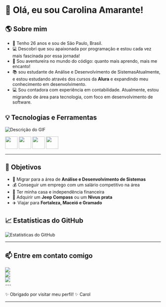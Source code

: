 # 👋 Olá, eu sou Carolina Amarante!

## 🌎 Sobre mim  
* 🎂 Tenho 26 anos e sou de São Paulo, Brasil.  
* 💻 Descobri que sou apaixonada por programação e estou cada vez mais fascinada por essa jornada!  
* 🚀 Sou aventureira no mundo do código: quanto mais aprendo, mais me encanto!  
* 📚 sou estudante de Análise e Desenvolvimento de SistemasAtualmente, e estou estudando através dos cursos da **Alura** e expandindo meu conhecimento em desenvolvimento.
* 💻 Sou contadora com experiência em contabilidade. Atualmente, estou migrando de área para tecnologia, com foco em desenvolvimento de software. 


## 💡 Tecnologias e Ferramentas  

![Descrição do GIF](https://camo.githubusercontent.com/b72bcb7182bb950ca9a2a3589ed4cd5dcb4dd9556686614ba64bf8f7d12cc02d/68747470733a2f2f73757065722e616272696c2e636f6d2e62722f77702d636f6e74656e742f75706c6f6164732f323031362f30392f73757065725f696d676761746f5f6469676974616e646f5f302e676966)

<img loading="lazy" src="https://cdn.jsdelivr.net/gh/devicons/devicon/icons/javascript/javascript-original.svg" width="40" height="40"/> <img loading="lazy" src="https://cdn.jsdelivr.net/gh/devicons/devicon/icons/html5/html5-original.svg" width="40" height="40"/> <img loading="lazy" src="https://cdn.jsdelivr.net/gh/devicons/devicon/icons/css3/css3-original.svg" width="40" height="40"/> <img loading="lazy" src="https://cdn.jsdelivr.net/gh/devicons/devicon/icons/git/git-original.svg" width="40" height="40"/>

---  

## 🎯 Objetivos  
* 💼 Migrar para a área de **Análise e Desenvolvimento de Sistemas**  
* 💰 Conseguir um emprego com um salário competitivo na área  
* 🏡 Ter minha casa e independência financeira  
* 🚗 Adquirir um **Jeep Compass** ou um **Nivus prata**  
* ✈️ Viajar para **Fortaleza, Maceió e Gramado**  


## 📈 Estatísticas do GitHub

![Estatísticas do GitHub](https://github-readme-stats.vercel.app/api?username=AmaranteCarol-dev&show_icons=true&theme=dracula)

---

## 📫 Entre em contato comigo  

<div>
  <a href="https://www.instagram.com/amarante_caroll/" target="_blank">
    <img src="https://img.shields.io/badge/-Instagram-%23E4405F?style=for-the-badge&logo=instagram&logoColor=white" />
  </a>
</div>

<div>
  <a href="https://twitter.com/BmtheCah" target="_blank">
    <img src="https://img.shields.io/badge/-Twitter-%231DA1F2?style=for-the-badge&logo=twitter&logoColor=white" />
  </a>
</div>
<div>
  <a href="mailto:carol.45724@gmail.com" target="_blank">
    <img src="https://img.shields.io/badge/-Email-%23D14836?style=for-the-badge&logo=gmail&logoColor=white"/>
  </a>
</div>
---

✨ Obrigado por visitar meu perfil! ✨
Carol

---
